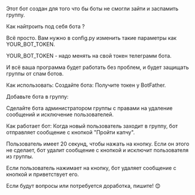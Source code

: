 Этот бот создан для того что бы боты не смогли зайти и заспамить группу. 

Как найтроить под себя бота ? 

Всё просто. 
Вам нужно в config.py изменить такие параметры как YOUR_BOT_TOKEN. 

YOUR_BOT_TOKEN - надо менять на свой токен телеграмм бота. 

И всё ваша программа будет работать без проблем, и будет защищать группы от спам ботов. 

Как использовать:
Создайте бота:
Получите токен у BotFather.

Добавьте бота в группу:

Сделайте бота администратором группы с правами на удаление сообщений и исключение пользователей.

Как работает бот:
Когда новый пользователь заходит в группу, бот отправляет сообщение с кнопкой "Пройти капчу".

Пользователь имеет 20 секунд, чтобы нажать на кнопку. Если он этого не сделает, бот удалит сообщение с кнопкой и исключит пользователя из группы.

Если пользователь нажимает на кнопку, бот удаляет сообщение с кнопкой и приветствует его.

Если будут вопросы или потребуется доработка, пишите! 😊